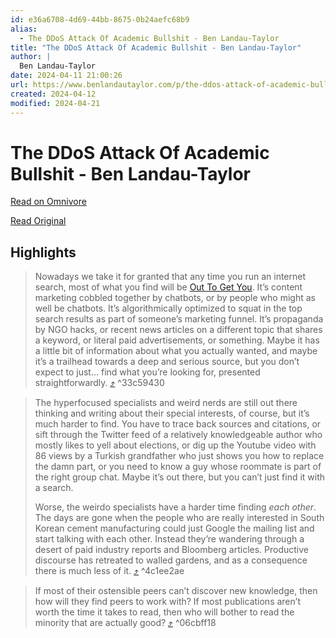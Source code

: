 ```yaml
---
id: e36a6708-4d69-44bb-8675-0b24aefc68b9
alias:
  - The DDoS Attack Of Academic Bullshit - Ben Landau-Taylor
title: "The DDoS Attack Of Academic Bullshit - Ben Landau-Taylor"
author: |
  Ben Landau-Taylor
date: 2024-04-11 21:00:26
url: https://www.benlandautaylor.com/p/the-ddos-attack-of-academic-bullshit
created: 2024-04-12
modified: 2024-04-21
---
```


# The DDoS Attack Of Academic Bullshit - Ben Landau-Taylor

[Read on Omnivore](https://omnivore.app/me/the-d-do-s-attack-of-academic-bullshit-ben-landau-taylor-18ecebf4856)

[Read Original](https://www.benlandautaylor.com/p/the-ddos-attack-of-academic-bullshit)

## Highlights

> Nowadays we take it for granted that any time you run an internet search, most of what you find will be [Out To Get You](https://thezvi.substack.com/p/out-to-get-you). It’s content marketing cobbled together by chatbots, or by people who might as well be chatbots. It’s algorithmically optimized to squat in the top search results as part of someone’s marketing funnel. It’s propaganda by NGO hacks, or recent news articles on a different topic that shares a keyword, or literal paid advertisements, or something. Maybe it has a little bit of information about what you actually wanted, and maybe it’s a trailhead towards a deep and serious source, but you don’t expect to just… find what you’re looking for, presented straightforwardly. [⤴️](https://omnivore.app/me/the-d-do-s-attack-of-academic-bullshit-ben-landau-taylor-18ecebf4856#33c59430-3c40-49ba-9bec-6381dd6bbe27)  ^33c59430

> The hyperfocused specialists and weird nerds are still out there thinking and writing about their special interests, of course, but it’s much harder to find. You have to trace back sources and citations, or sift through the Twitter feed of a relatively knowledgeable author who mostly likes to yell about elections, or dig up the Youtube video with 86 views by a Turkish grandfather who just shows you how to replace the damn part, or you need to know a guy whose roommate is part of the right group chat. Maybe it’s out there, but you can’t just find it with a search.
> 
> Worse, the weirdo specialists have a harder time finding _each other_. The days are gone when the people who are really interested in South Korean cement manufacturing could just Google the mailing list and start talking with each other. Instead they’re wandering through a desert of paid industry reports and Bloomberg articles. Productive discourse has retreated to walled gardens, and as a consequence there is much less of it. [⤴️](https://omnivore.app/me/the-d-do-s-attack-of-academic-bullshit-ben-landau-taylor-18ecebf4856#4c1ee2ae-ac2e-4cd0-ad44-bf0aebddc74d)  ^4c1ee2ae

> If most of their ostensible peers can’t discover new knowledge, then how will they find peers to work with? If most publications aren’t worth the time it takes to read, then who will bother to read the minority that are actually good? [⤴️](https://omnivore.app/me/the-d-do-s-attack-of-academic-bullshit-ben-landau-taylor-18ecebf4856#06cbff18-b233-4268-b0bf-64dfb42d9040)  ^06cbff18

